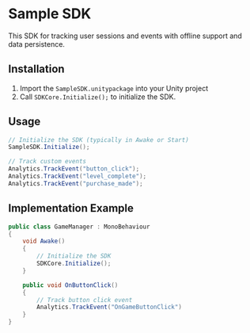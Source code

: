 # Sample SDK

This SDK for tracking user sessions and events with offline support and data persistence.

## Installation
1. Import the `SampleSDK.unitypackage` into your Unity project
2. Call `SDKCore.Initialize();` to initialize the SDK.

## Usage
```csharp
// Initialize the SDK (typically in Awake or Start)
SampleSDK.Initialize();

// Track custom events
Analytics.TrackEvent("button_click");
Analytics.TrackEvent("level_complete");
Analytics.TrackEvent("purchase_made");
```

## Implementation Example
```csharp
public class GameManager : MonoBehaviour
{
    void Awake()
    {
        // Initialize the SDK
        SDKCore.Initialize();
    }

    public void OnButtonClick()
    {
        // Track button click event
        Analytics.TrackEvent("OnGameButtonClick")
    }
}
```